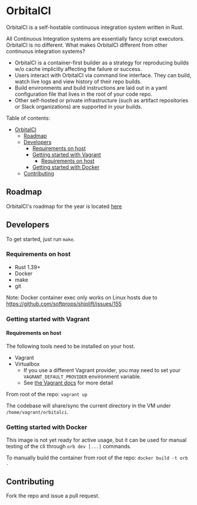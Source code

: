 # OrbitalCI

OrbitalCI is a self-hostable continuous integration system written in Rust.

All Continuous Integration systems are essentially fancy script executors. OrbitalCI is no different. What makes OrbitalCI different from other continuous integration systems?

* OrbitalCI is a container-first builder as a strategy for reproducing builds w/o cache implicitly affecting the failure or success.
* Users interact with OrbitalCI via command line interface. They can build, watch live logs and view history of their repo builds.
* Build environments and build instructions are laid out in a yaml configuration file that lives in the root of your code repo.
* Other self-hosted or private infrastructure (such as artifact repositories or Slack organizations) are supported in your builds.

Table of contents:
- [OrbitalCI](#OrbitalCI)
  - [Roadmap](#Roadmap)
  - [Developers](#Developers)
    - [Requirements on host](#Requirements-on-host)
    - [Getting started with Vagrant](#Getting-started-with-Vagrant)
      - [Requirements on host](#Requirements-on-host-1)
    - [Getting started with Docker](#Getting-started-with-Docker)
  - [Contributing](#Contributing)

## Roadmap

OrbitalCI's roadmap for the year is located [here](roadmap.md)

## Developers

To get started, just run `make`.

### Requirements on host
* Rust 1.39+
* Docker 
* make
* git

Note: Docker container exec only works on Linux hosts due to https://github.com/softprops/shiplift/issues/155

### Getting started with Vagrant
#### Requirements on host
The following tools need to be installed on your host.

* Vagrant
* Virtualbox
  * If you use a different Vagrant provider, you may need to set your `VAGRANT_DEFAULT_PROVIDER` environment variable.
  * See [the Vagrant docs](https://www.vagrantup.com/docs/providers/default.html) for more detail

From root of the repo:
`vagrant up`

The codebase will share/sync the current directory in the VM under `/home/vagrant/orbitalci`.

### Getting started with Docker

This image is not yet ready for active usage, but it can be used for manual testing of the cli through `orb dev [...]` commands.

To manually build the container from root of the repo:
`docker build -t orb .`

## Contributing 

Fork the repo and issue a pull request.